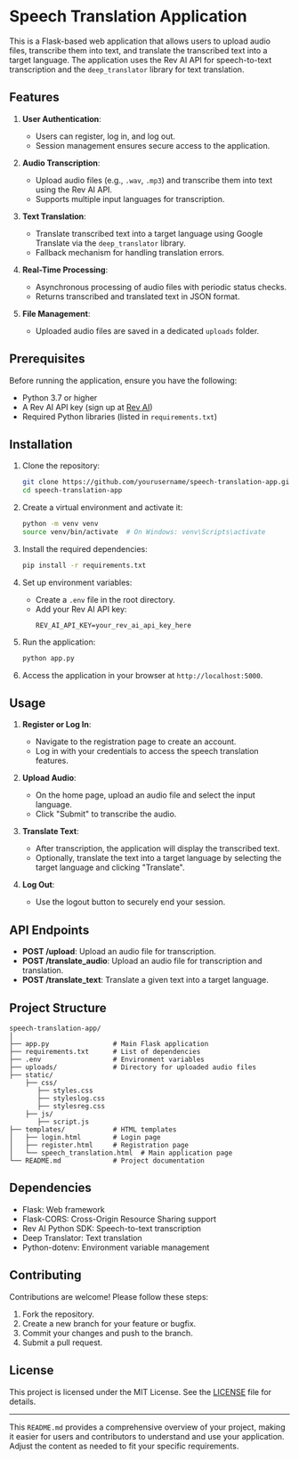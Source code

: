 # Speech Translation Application

This is a Flask-based web application that allows users to upload audio files, transcribe them into text, and translate the transcribed text into a target language. The application uses the Rev AI API for speech-to-text transcription and the `deep_translator` library for text translation.

## Features

1. **User Authentication**:
   - Users can register, log in, and log out.
   - Session management ensures secure access to the application.

2. **Audio Transcription**:
   - Upload audio files (e.g., `.wav`, `.mp3`) and transcribe them into text using the Rev AI API.
   - Supports multiple input languages for transcription.

3. **Text Translation**:
   - Translate transcribed text into a target language using Google Translate via the `deep_translator` library.
   - Fallback mechanism for handling translation errors.

4. **Real-Time Processing**:
   - Asynchronous processing of audio files with periodic status checks.
   - Returns transcribed and translated text in JSON format.

5. **File Management**:
   - Uploaded audio files are saved in a dedicated `uploads` folder.

## Prerequisites

Before running the application, ensure you have the following:

- Python 3.7 or higher
- A Rev AI API key (sign up at [Rev AI](https://www.rev.ai/))
- Required Python libraries (listed in `requirements.txt`)

## Installation

1. Clone the repository:
   ```bash
   git clone https://github.com/yourusername/speech-translation-app.git
   cd speech-translation-app
   ```

2. Create a virtual environment and activate it:
   ```bash
   python -m venv venv
   source venv/bin/activate  # On Windows: venv\Scripts\activate
   ```

3. Install the required dependencies:
   ```bash
   pip install -r requirements.txt
   ```

4. Set up environment variables:
   - Create a `.env` file in the root directory.
   - Add your Rev AI API key:
     ```
     REV_AI_API_KEY=your_rev_ai_api_key_here
     ```

5. Run the application:
   ```bash
   python app.py
   ```

6. Access the application in your browser at `http://localhost:5000`.

## Usage

1. **Register or Log In**:
   - Navigate to the registration page to create an account.
   - Log in with your credentials to access the speech translation features.

2. **Upload Audio**:
   - On the home page, upload an audio file and select the input language.
   - Click "Submit" to transcribe the audio.

3. **Translate Text**:
   - After transcription, the application will display the transcribed text.
   - Optionally, translate the text into a target language by selecting the target language and clicking "Translate".

4. **Log Out**:
   - Use the logout button to securely end your session.

## API Endpoints

- **POST /upload**: Upload an audio file for transcription.
- **POST /translate_audio**: Upload an audio file for transcription and translation.
- **POST /translate_text**: Translate a given text into a target language.

## Project Structure

```
speech-translation-app/
│
├── app.py                # Main Flask application
├── requirements.txt      # List of dependencies
├── .env                  # Environment variables
├── uploads/              # Directory for uploaded audio files
├── static/
    ├── css/
       ├── styles.css
       ├── styleslog.css
       ├── stylesreg.css
    ├── js/
       ├── script.js     
├── templates/            # HTML templates
│   ├── login.html        # Login page
│   ├── register.html     # Registration page
│   └── speech_translation.html  # Main application page
└── README.md             # Project documentation
```

## Dependencies

- Flask: Web framework
- Flask-CORS: Cross-Origin Resource Sharing support
- Rev AI Python SDK: Speech-to-text transcription
- Deep Translator: Text translation
- Python-dotenv: Environment variable management

## Contributing

Contributions are welcome! Please follow these steps:

1. Fork the repository.
2. Create a new branch for your feature or bugfix.
3. Commit your changes and push to the branch.
4. Submit a pull request.

## License

This project is licensed under the MIT License. See the [LICENSE](LICENSE) file for details.

---

This `README.md` provides a comprehensive overview of your project, making it easier for users and contributors to understand and use your application. Adjust the content as needed to fit your specific requirements.
